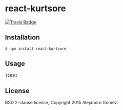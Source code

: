 # react-kurtsore

[![Travis Badge](https://img.shields.io/travis/dialelo/react-kurtsore.svg?style=flat)](https://travis-ci.org/dialelo/react-kurtsore "Travis Badge")

## Installation

```
$ npm install react-kurtsore
```

## Usage

TODO


## License

BSD 2-clause license, Copyright 2015 Alejandro Gómez.
